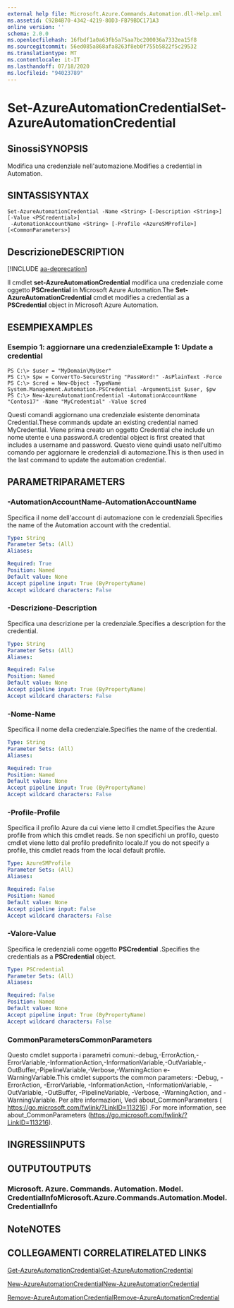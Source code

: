 ```yaml
---
external help file: Microsoft.Azure.Commands.Automation.dll-Help.xml
ms.assetid: C92B4B70-4342-4219-80D3-FB79BDC171A3
online version: ''
schema: 2.0.0
ms.openlocfilehash: 16fbdf1a0a63fb5a75aa7bc200036a7332ea15f8
ms.sourcegitcommit: 56ed085a868afa8263f8eb0f755b5822f5c29532
ms.translationtype: MT
ms.contentlocale: it-IT
ms.lasthandoff: 07/18/2020
ms.locfileid: "94023789"
---
```

# <span data-ttu-id="8e562-101">Set-AzureAutomationCredential</span><span class="sxs-lookup"><span data-stu-id="8e562-101">Set-AzureAutomationCredential</span></span>

## <span data-ttu-id="8e562-102">Sinossi</span><span class="sxs-lookup"><span data-stu-id="8e562-102">SYNOPSIS</span></span>

<span data-ttu-id="8e562-103">Modifica una credenziale nell'automazione.</span><span class="sxs-lookup"><span data-stu-id="8e562-103">Modifies a credential in Automation.</span></span>

## <span data-ttu-id="8e562-104">SINTASSI</span><span class="sxs-lookup"><span data-stu-id="8e562-104">SYNTAX</span></span>

```
Set-AzureAutomationCredential -Name <String> [-Description <String>] [-Value <PSCredential>]
 -AutomationAccountName <String> [-Profile <AzureSMProfile>] [<CommonParameters>]
```

## <span data-ttu-id="8e562-105">Descrizione</span><span class="sxs-lookup"><span data-stu-id="8e562-105">DESCRIPTION</span></span>

[!INCLUDE [aa-deprecation](../include/aa-deprecation.md)]

<span data-ttu-id="8e562-106">Il cmdlet **set-AzureAutomationCredential** modifica una credenziale come oggetto **PSCredential** in Microsoft Azure Automation.</span><span class="sxs-lookup"><span data-stu-id="8e562-106">The **Set-AzureAutomationCredential** cmdlet modifies a credential as a **PSCredential** object in Microsoft Azure Automation.</span></span>

## <span data-ttu-id="8e562-107">ESEMPI</span><span class="sxs-lookup"><span data-stu-id="8e562-107">EXAMPLES</span></span>

### <span data-ttu-id="8e562-108">Esempio 1: aggiornare una credenziale</span><span class="sxs-lookup"><span data-stu-id="8e562-108">Example 1: Update a credential</span></span>
```
PS C:\> $user = "MyDomain\MyUser"
PS C:\> $pw = ConvertTo-SecureString "PassWord!" -AsPlainText -Force
PS C:\> $cred = New-Object -TypeName System.Management.Automation.PSCredential -ArgumentList $user, $pw
PS C:\> New-AzureAutomationCredential -AutomationAccountName "Contos17" -Name "MyCredential" -Value $cred
```

<span data-ttu-id="8e562-109">Questi comandi aggiornano una credenziale esistente denominata Credential.</span><span class="sxs-lookup"><span data-stu-id="8e562-109">These commands update an existing credential named MyCredential.</span></span>
<span data-ttu-id="8e562-110">Viene prima creato un oggetto Credential che include un nome utente e una password.</span><span class="sxs-lookup"><span data-stu-id="8e562-110">A credential object is first created that includes a username and password.</span></span>
<span data-ttu-id="8e562-111">Questo viene quindi usato nell'ultimo comando per aggiornare le credenziali di automazione.</span><span class="sxs-lookup"><span data-stu-id="8e562-111">This is then used in the last command to update the automation credential.</span></span>

## <span data-ttu-id="8e562-112">PARAMETRI</span><span class="sxs-lookup"><span data-stu-id="8e562-112">PARAMETERS</span></span>

### <span data-ttu-id="8e562-113">-AutomationAccountName</span><span class="sxs-lookup"><span data-stu-id="8e562-113">-AutomationAccountName</span></span>
<span data-ttu-id="8e562-114">Specifica il nome dell'account di automazione con le credenziali.</span><span class="sxs-lookup"><span data-stu-id="8e562-114">Specifies the name of the Automation account with the credential.</span></span>

```yaml
Type: String
Parameter Sets: (All)
Aliases: 

Required: True
Position: Named
Default value: None
Accept pipeline input: True (ByPropertyName)
Accept wildcard characters: False
```

### <span data-ttu-id="8e562-115">-Descrizione</span><span class="sxs-lookup"><span data-stu-id="8e562-115">-Description</span></span>
<span data-ttu-id="8e562-116">Specifica una descrizione per la credenziale.</span><span class="sxs-lookup"><span data-stu-id="8e562-116">Specifies a description for the credential.</span></span>

```yaml
Type: String
Parameter Sets: (All)
Aliases: 

Required: False
Position: Named
Default value: None
Accept pipeline input: True (ByPropertyName)
Accept wildcard characters: False
```

### <span data-ttu-id="8e562-117">-Nome</span><span class="sxs-lookup"><span data-stu-id="8e562-117">-Name</span></span>
<span data-ttu-id="8e562-118">Specifica il nome della credenziale.</span><span class="sxs-lookup"><span data-stu-id="8e562-118">Specifies the name of the credential.</span></span>

```yaml
Type: String
Parameter Sets: (All)
Aliases: 

Required: True
Position: Named
Default value: None
Accept pipeline input: True (ByPropertyName)
Accept wildcard characters: False
```

### <span data-ttu-id="8e562-119">-Profile</span><span class="sxs-lookup"><span data-stu-id="8e562-119">-Profile</span></span>
<span data-ttu-id="8e562-120">Specifica il profilo Azure da cui viene letto il cmdlet.</span><span class="sxs-lookup"><span data-stu-id="8e562-120">Specifies the Azure profile from which this cmdlet reads.</span></span>
<span data-ttu-id="8e562-121">Se non specifichi un profilo, questo cmdlet viene letto dal profilo predefinito locale.</span><span class="sxs-lookup"><span data-stu-id="8e562-121">If you do not specify a profile, this cmdlet reads from the local default profile.</span></span>

```yaml
Type: AzureSMProfile
Parameter Sets: (All)
Aliases: 

Required: False
Position: Named
Default value: None
Accept pipeline input: False
Accept wildcard characters: False
```

### <span data-ttu-id="8e562-122">-Valore</span><span class="sxs-lookup"><span data-stu-id="8e562-122">-Value</span></span>
<span data-ttu-id="8e562-123">Specifica le credenziali come oggetto **PSCredential** .</span><span class="sxs-lookup"><span data-stu-id="8e562-123">Specifies the credentials as a **PSCredential** object.</span></span>

```yaml
Type: PSCredential
Parameter Sets: (All)
Aliases: 

Required: False
Position: Named
Default value: None
Accept pipeline input: True (ByPropertyName)
Accept wildcard characters: False
```

### <span data-ttu-id="8e562-124">CommonParameters</span><span class="sxs-lookup"><span data-stu-id="8e562-124">CommonParameters</span></span>
<span data-ttu-id="8e562-125">Questo cmdlet supporta i parametri comuni:-debug,-ErrorAction,-ErrorVariable,-InformationAction,-InformationVariable,-OutVariable,-OutBuffer,-PipelineVariable,-Verbose,-WarningAction e-WarningVariable.</span><span class="sxs-lookup"><span data-stu-id="8e562-125">This cmdlet supports the common parameters: -Debug, -ErrorAction, -ErrorVariable, -InformationAction, -InformationVariable, -OutVariable, -OutBuffer, -PipelineVariable, -Verbose, -WarningAction, and -WarningVariable.</span></span> <span data-ttu-id="8e562-126">Per altre informazioni, Vedi about_CommonParameters ( https://go.microsoft.com/fwlink/?LinkID=113216) .</span><span class="sxs-lookup"><span data-stu-id="8e562-126">For more information, see about_CommonParameters (https://go.microsoft.com/fwlink/?LinkID=113216).</span></span>

## <span data-ttu-id="8e562-127">INGRESSI</span><span class="sxs-lookup"><span data-stu-id="8e562-127">INPUTS</span></span>

## <span data-ttu-id="8e562-128">OUTPUT</span><span class="sxs-lookup"><span data-stu-id="8e562-128">OUTPUTS</span></span>

### <span data-ttu-id="8e562-129">Microsoft. Azure. Commands. Automation. Model. CredentialInfo</span><span class="sxs-lookup"><span data-stu-id="8e562-129">Microsoft.Azure.Commands.Automation.Model.CredentialInfo</span></span>

## <span data-ttu-id="8e562-130">Note</span><span class="sxs-lookup"><span data-stu-id="8e562-130">NOTES</span></span>

## <span data-ttu-id="8e562-131">COLLEGAMENTI CORRELATI</span><span class="sxs-lookup"><span data-stu-id="8e562-131">RELATED LINKS</span></span>

[<span data-ttu-id="8e562-132">Get-AzureAutomationCredential</span><span class="sxs-lookup"><span data-stu-id="8e562-132">Get-AzureAutomationCredential</span></span>](./Get-AzureAutomationCredential.md)

[<span data-ttu-id="8e562-133">New-AzureAutomationCredential</span><span class="sxs-lookup"><span data-stu-id="8e562-133">New-AzureAutomationCredential</span></span>](./New-AzureAutomationCredential.md)

[<span data-ttu-id="8e562-134">Remove-AzureAutomationCredential</span><span class="sxs-lookup"><span data-stu-id="8e562-134">Remove-AzureAutomationCredential</span></span>](./Remove-AzureAutomationCredential.md)


